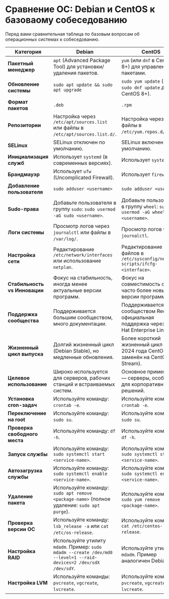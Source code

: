 # **Сравнение ОС: Debian и CentOS к базоваому собеседованию**

Перед вами сравнительная таблица по базовым вопросам об операционных системах к собеседованию.

| **Категория**                  | **Debian**                                                                                     | **CentOS**                                                                                      |
|--------------------------------|-----------------------------------------------------------------------------------------------|------------------------------------------------------------------------------------------------|
| **Пакетный менеджер**          | `apt` (Advanced Package Tool) для установки/удаления пакетов.                                 | `yum` (или `dnf` в CentOS 8+) для управления пакетами.                                          |
| **Обновление системы**         | `sudo apt update && sudo apt upgrade`                                                         | `sudo yum update` (или `sudo dnf update` для CentOS 8+).                                        |
| **Формат пакетов**             | `.deb`                                                                                        | `.rpm`                                                                                         |
| **Репозитории**                | Настройка через `/etc/apt/sources.list` или файлы в `/etc/apt/sources.list.d/`.               | Настройка через файлы в `/etc/yum.repos.d/`.                                                   |
| **SELinux**                    | SELinux отключен по умолчанию.                                                                | SELinux включен по умолчанию.                                                                  |
| **Инициализация служб**        | Использует `systemd` (в современных версиях).                                                 | Использует `systemd`.                                                                          |
| **Брандмауэр**                 | Использует `ufw` (Uncomplicated Firewall).                                                    | Использует `firewalld`.                                                                        |
| **Добавление пользователя**    | `sudo adduser <username>`                                                                     | `sudo adduser <username>`                                                                      |
| **Sudo-права**                 | Добавьте пользователя в группу `sudo`: `sudo usermod -aG sudo <username>`.                     | Добавьте пользователя в группу `wheel`: `sudo usermod -aG wheel <username>`.                   |
| **Логи системы**               | Просмотр логов через `journalctl` или файлы в `/var/log/`.                                    | Просмотр логов через `journalctl`.                                                            |
| **Настройка сети**             | Редактирование `/etc/network/interfaces` или использование `netplan`.                         | Редактирование файлов в `/etc/sysconfig/network-scripts/ifcfg-<interface>`.                   |
| **Стабильность vs Инновации**  | Фокус на стабильность, иногда менее актуальные версии программ.                               | Фокус на совместимость с RHEL, часто более новые версии программ.                              |
| **Поддержка сообщества**       | Поддерживается большим сообществом, много документации.                                       | Поддерживается сообществом Red Hat, официальная поддержка через Red Hat Enterprise Linux.      |
| **Жизненный цикл выпуска**     | Долгий жизненный цикл (Debian Stable), но медленные обновления.                              | Более короткий жизненный цикл (до 2024 года CentOS заменён на CentOS Stream).                  |
| **Целевое использование**      | Широко используется для серверов, рабочих станций и встраиваемых систем.                       | Основное применение — серверы, особенно для корпоративных решений.                             |
| **Установка cron-задач**       | Используйте команду: `crontab -e`.                                                            | Используйте команду: `crontab -e`.                                                             |
| **Переключение на root**       | Используйте команду: `sudo su`.                                                               | Используйте команду: `sudo su`.                                                                |
| **Проверка свободного места**  | Используйте команду: `df -h`.                                                                 | Используйте команду: `df -h`.                                                                  |
| **Запуск службы**              | Используйте команду: `sudo systemctl start <service-name>`.                                   | Используйте команду: `sudo systemctl start <service-name>`.                                    |
| **Автозагрузка службы**        | Используйте команду: `sudo systemctl enable <service-name>`.                                  | Используйте команду: `sudo systemctl enable <service-name>`.                                   |
| **Удаление пакета**            | Используйте команду: `sudo apt remove <package-name>` (полное удаление: `sudo apt purge`).   | Используйте команду: `sudo yum remove <package-name>`.                                         |
| **Проверка версии ОС**         | Используйте команду: `lsb_release -a` или `cat /etc/os-release`.                              | Используйте команду: `cat /etc/centos-release`.                                                |
| **Настройка RAID**             | Используйте утилиту `mdadm`. Пример: `sudo mdadm --create /dev/md0 --level=1 --raid-devices=2 /dev/sdX /dev/sdY`. | Используйте утилиту `mdadm`. Пример аналогичен Debian.                                         |
| **Настройка LVM**              | Используйте команды: `pvcreate`, `vgcreate`, `lvcreate`.                                      | Используйте команды: `pvcreate`, `vgcreate`, `lvcreate`.                                       |
